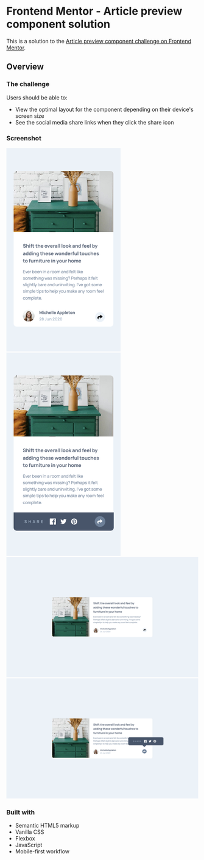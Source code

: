 # Frontend Mentor - Article preview component solution

This is a solution to the [Article preview component challenge on Frontend Mentor](https://www.frontendmentor.io/challenges/article-preview-component-dYBN_pYFT). 

## Overview

### The challenge

Users should be able to:

- View the optimal layout for the component depending on their device's screen size
- See the social media share links when they click the share icon

### Screenshot

![](./images/mobile-375px.png)
![](./images/mobile-active-state-375px.png)
![](./images/desktop-1440px.png)
![](./images/desktop-active-state-1440px.png)

### Built with

- Semantic HTML5 markup
- Vanilla CSS
- Flexbox
- JavaScript
- Mobile-first workflow